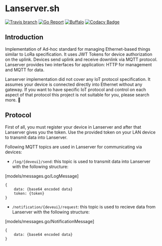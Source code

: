 # Lanserver.sh
[![Travis branch](https://img.shields.io/travis/com/I1820/lanserver/master.svg?style=flat-square)](https://travis-ci.com/I1820/lanserver)
[![Go Report](https://goreportcard.com/badge/github.com/I1820/lanserver?style=flat-square)](https://goreportcard.com/report/github.com/I1820/lanserver)
[![Buffalo](https://img.shields.io/badge/powered%20by-buffalo-blue.svg?style=flat-square)](http://gobuffalo.io)
[![Codacy Badge](https://img.shields.io/codacy/grade/28e224e07bec4eca96eb8c30b4535603.svg?style=flat-square)](https://www.codacy.com/project/i1820/lanserver/dashboard)

## Introduction

Implementation of Ad-hoc standard for managing Ethernet-based things similar to LoRa specification.
It uses JWT Tokens for device authorization on the uplink.
Devices send uplink and receive downlink via MQTT protocol.
Lanserver provides two interfaces for application: HTTP for management and MQTT for data.

Lanserver implementation did not cover any IoT protocol specification.
It assumes your device is connected directly into Ethernet without any gateway.
If you want to have specific IoT protocol and control on each aspect of that protocol
this project is not suitable for you, please search more. :see_no_evil:

## Protocol
First of all, you must register your device in Lanserver and after that Lanserver gives you the token.
Use the provided token on your LAN device to transmit data into Lanserver.

Following MQTT topics are used in Lanserver for communicating via devices:

- `/log/{deveui}/send`:
this topic is used to transmit data into Lanserver with the following structure:

[models/messages.go/LogMessage]
```
{
    data: {base64 encoded data}
    token: {token}
}
```
- `/notification/{deveui}/request`:
this topic is used to recieve data from Lanserver with the following structure:

[models/messages.go/NotificationMessage]
```
{
    data: {base64 encoded data}
}
```
